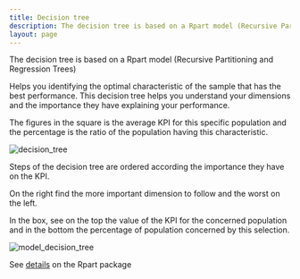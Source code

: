 ```yaml
---
title: Decision tree
description: The decision tree is based on a Rpart model (Recursive Partitioning and Regression Trees). Helps you identifying the optimal characteristic of the sample that has the best performance.
layout: page
---
```


The decision tree is based on a Rpart model (Recursive Partitioning and Regression Trees)

Helps you identifying the optimal characteristic of the sample that has the best performance. This decision tree helps you understand your dimensions and the importance they have explaining your performance.

The figures in the square is the average KPI for this specific population and the percentage is the ratio of the population having this characteristic.

![decision_tree]({{site.url}}/{{site.baseurl}}/core_app/old/pivot/web_application/dashboard/dimension_importance/images/decision_tree.png)

Steps of the decision tree are ordered according the importance they have on the KPI.

On the right find the more important dimension to follow and the worst on the left.

In the box, see on the top the value of the KPI for the concerned population and in the bottom the percentage of population concerned by this selection.

![model_decision_tree]({{site.url}}/{{site.baseurl}}/core_app/old/pivot/web_application/dashboard/dimension_importance/images/DecisionTree_Pivot_Model.png)

See [details](https://www.rdocumentation.org/packages/rpart/versions/4.1-15/topics/rpart) on the Rpart package
